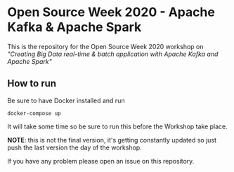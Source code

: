# Open Source Week 2020 - Apache Kafka & Apache Spark

This is the repository for the Open Source Week 2020 workshop on _"Creating Big Data real-time & batch application with Apache Kafka and Apache Spark"_

## How to run

Be sure to have Docker installed and run

```
docker-compose up
```

It will take some time so be sure to run this before the Workshop take place.

**NOTE**: this is not the final version, it's getting constantly updated so just push the last version the day of the workshop.

If you have any problem please open an issue on this repository.

